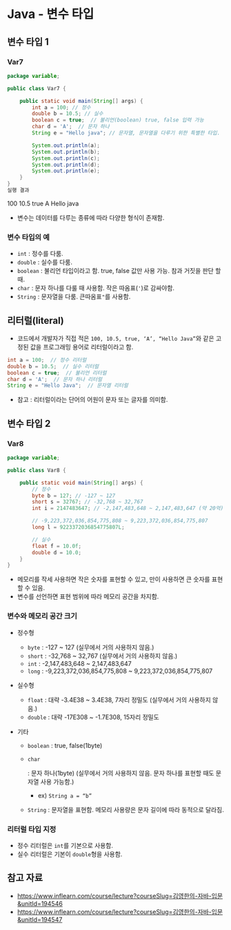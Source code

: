 # Java - 변수 타입

## 변수 타입 1

### Var7

```java
package variable;

public class Var7 {

    public static void main(String[] args) {
        int a = 100; // 정수
        double b = 10.5; // 실수
        boolean c = true;  // 불리언(boolean) true, false 입력 가능
        char d = 'A';  // 문자 하나
        String e = "Hello java"; // 문자열, 문자열을 다루기 위한 특별한 타입.

        System.out.println(a);
        System.out.println(b);
        System.out.println(c);
        System.out.println(d);
        System.out.println(e);
    }
}
실행 결과
```

100 10.5 true A Hello java

- 변수는 데이터를 다루는 종류에 따라 다양한 형식이 존재함.

### 변수 타입의 예

- `int` : 정수를 다룸.
- `double` : 실수를 다룸.
- `boolean` : 불리언 타입이라고 함. true, false 값만 사용 가능. 참과 거짓을 판단 할 때.
- `char` : 문자 하나를 다룰 때 사용함. 작은 따옴표(`'`)로 감싸야함.
- `String` : 문자열을 다룸. 큰따옴표`"`를 사용함.

## 리터럴(literal)

- 코드에서 개발자가 직접 적은 `100, 10.5, true, ‘A’, “Hello Java”`와 같은 고정된 값을 프로그래밍 용어로 리터럴이라고 함.

```java
int a = 100;  // 정수 리터럴
double b = 10.5;  // 실수 리터럴
boolean c = true;  // 불리언 리터럴
char d = 'A';  // 문자 하나 리터럴
String e = "Hello Java";  // 문자열 리터럴
```

- 참고 : 리터럴이라는 단어의 어원이 문자 또는 글자를 의미함.

## 변수 타입 2

### Var8

```java
package variable;

public class Var8 {

    public static void main(String[] args) {
        // 정수
        byte b = 127; // -127 ~ 127
        short s = 32767; // -32,768 ~ 32,767
        int i = 2147483647; // -2,147,483,648 ~ 2,147,483,647 (약 20억)

        // -9,223,372,036,854,775,808 ~ 9,223,372,036,854,775,807
        long l = 9223372036854775807L;

        // 실수
        float f = 10.0f;
        double d = 10.0;
    }
}
```

- 메모리를 작세 사용하면 작은 숫자를 표현할 수 있고, 만이 사용하면 큰 숫자를 표현할 수 있음.
- 변수를 선언하면 표현 범위에 따라 메모리 공간을 차지함.

### 변수와 메모리 공간 크기

- 정수형

  - `byte` : -127 ~ 127 (실무에서 거의 사용하지 않음.)
  - `short` : -32,768 ~ 32,767 (실무에서 거의 사용하지 않음.)
  - `int` : -2,147,483,648 ~ 2,147,483,647
  - `long` : -9,223,372,036,854,775,808 ~ 9,223,372,036,854,775,807

- 실수형

  - `float` : 대략 -3.4E38 ~ 3.4E38, 7자리 정밀도 (실무에서 거의 사용하지 않음.)
  - `double` : 대략 -17E308 ~ -1.7E308, 15자리 정밀도

- 기타

  - `boolean` : true, false(1byte)

  - ```
    char
    ```

     : 문자 하나(1byte) (실무에서 거의 사용하지 않음. 문자 하나를 표현할 때도 문자열 사용 가능함.)

    - ex) `String a = “b”`

  - `String` : 문자열을 표현함. 메모리 사용량은 문자 길이에 따라 동적으로 달라짐.

### 리터럴 타입 지정

- 정수 리터럴은 `int`를 기본으로 사용함.
- 실수 리터럴은 기본이 `double`형을 사용함.

## 참고 자료

- https://www.inflearn.com/course/lecture?courseSlug=김영한의-자바-입문&unitId=194546
- https://www.inflearn.com/course/lecture?courseSlug=김영한의-자바-입문&unitId=194547